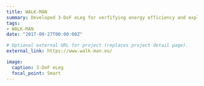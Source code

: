 ```yaml
---
title: WALK-MAN
summary: Developed 3-DoF eLeg for verfifying energy efficiency and explosive motion.
tags:
- WALK-MAN
date: "2017-09-27T00:00:00Z"

# Optional external URL for project (replaces project detail page).
external_link: https://www.walk-man.eu/

image:
  caption: 3-DoF eLeg
  focal_point: Smart
---
```

